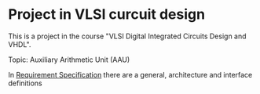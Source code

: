 # Project in VLSI curcuit design

This is a project in the course "VLSI Digital Integrated Circuits Design and VHDL".

Topic: Auxiliary Arithmetic Unit (AAU)

In [Requirement Specification](https://github.com/dmitrii-semenov/VHDL-VLSI/blob/main/Documents/Req_v2.1.pdf) there are a general, architecture and interface definitions 
